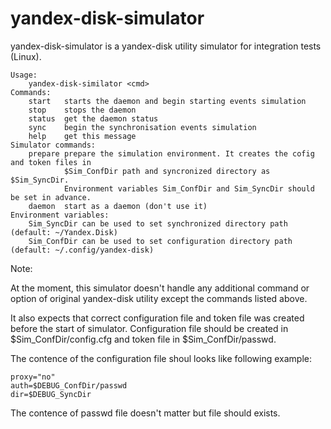 # yandex-disk-simulator
yandex-disk-simulator is a yandex-disk utility simulator for integration tests (Linux).

    Usage:
    	yandex-disk-similator <cmd>
    Commands:
    	start	starts the daemon and begin starting events simulation
    	stop	stops the daemon
    	status	get the daemon status
    	sync	begin the synchronisation events simulation 
    	help	get this message
    Simulator commands:
        prepare prepare the simulation environment. It creates the cofig and token files in 
			    $Sim_ConfDir path and syncronized directory as $Sim_SyncDir.
			    Environment variables Sim_ConfDir and Sim_SyncDir should be set in advance.
    	daemon	start as a daemon (don't use it)
    Environment variables:
    	Sim_SyncDir	can be used to set synchronized directory path (default: ~/Yandex.Disk)
    	Sim_ConfDir	can be used to set configuration directory path (default: ~/.config/yandex-disk)

Note:

At the moment, this simulator doesn't handle any additional command or option of original yandex-disk utility except the commands listed above.

It also expects that correct configuration file and token file was created before the start of simulator. Configuration file should be created in $Sim_ConfDir/config.cfg and token file in $Sim_ConfDir/passwd. 

The contence of the configuration file shoul looks like following example:

    proxy="no"
    auth=$DEBUG_ConfDir/passwd
    dir=$DEBUG_SyncDir

The contence of passwd file doesn't matter but file should exists.
